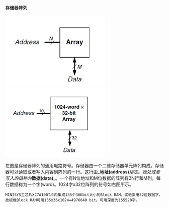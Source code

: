 #### 存储器阵列

![](/assets/p1.5.png)![](/assets/p1.6.png)

左图是存储器阵列的通用电路符号。存储器由一个二维存储器单元阵列构成。存储器可以读取或者写入内容到阵列的一行。这行由_**地址\(address\)**_指定。独处或者写入的值称为_**数据\(data\)**_。一个有N位地址和M位数据的阵列有2N行和M列。每行数据称为一个字\(word\)。1024字x32位阵列的符号如右图所示。

```
MINISYS主芯片XC7A100T片内集成135个36Kbit大小的Block RAM。实验采用32位数据字，故板载Block RAM可用135x36x1024=4976640 bit。可用深度为155520字。
```



